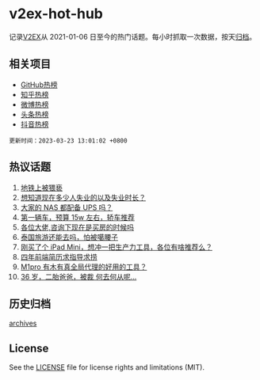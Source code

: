 # v2ex-hot-hub

 记录[V2EX](https://www.v2ex.com/)从 2021-01-06 日至今的热门话题。每小时抓取一次数据，按天[归档](archives)。
 
 ## 相关项目

- [GitHub热榜](https://github.com/it985/github-hot-hub)
- [知乎热榜](https://github.com/it985/zhihu-hot-hub)
- [微博热榜](https://github.com/it985/weibo-hot-hub)
- [头条热榜](https://github.com/it985/toutiao-hot-hub)
- [抖音热榜](https://github.com/it985/douyin-hot-hub)


 `更新时间：2023-03-23 13:01:02 +0800`

## 热议话题

1. [地铁上被猥亵](https://www.v2ex.com/t/926377)
1. [想知道现在多少人失业的以及失业时长？](https://www.v2ex.com/t/926412)
1. [大家的 NAS 都配备 UPS 吗？](https://www.v2ex.com/t/926210)
1. [第一辆车，预算 15w 左右，轿车推荐](https://www.v2ex.com/t/926179)
1. [各位大佬,咨询下现在是买房的时候吗](https://www.v2ex.com/t/926397)
1. [泰国旅游还能去吗，怕被噶腰子](https://www.v2ex.com/t/926245)
1. [刚买了个 iPad Mini，想冲一把生产力工具，各位有啥推荐么？](https://www.v2ex.com/t/926190)
1. [四年前端简历求指导求捞](https://www.v2ex.com/t/926406)
1. [M1pro 有木有真全局代理的好用的工具？](https://www.v2ex.com/t/926242)
1. [36 岁，二胎爸爸，被裁 何去何从呢…](https://www.v2ex.com/t/926215)

## 历史归档

[archives](archives)

## License

See the [LICENSE](LICENSE) file for license rights and limitations (MIT).
